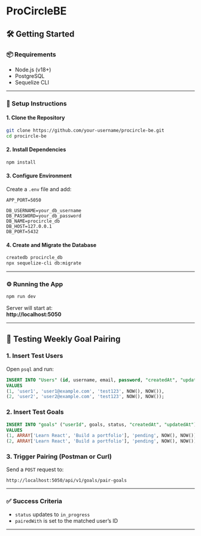 # ProCircleBE

## 🛠️ Getting Started

### 📦 Requirements
- Node.js (v18+)
- PostgreSQL
- Sequelize CLI

---

### 🚀 Setup Instructions

#### 1. Clone the Repository

```bash
git clone https://github.com/your-username/procircle-be.git
cd procircle-be
```

#### 2. Install Dependencies

```bash
npm install
```

#### 3. Configure Environment

Create a `.env` file and add:

```env
APP_PORT=5050

DB_USERNAME=your_db_username
DB_PASSWORD=your_db_password
DB_NAME=procircle_db
DB_HOST=127.0.0.1
DB_PORT=5432
```

#### 4. Create and Migrate the Database

```bash
createdb procircle_db
npx sequelize-cli db:migrate
```

---

### ⚙️ Running the App

```bash
npm run dev
```

Server will start at:  
**http://localhost:5050**

---

## 🧪 Testing Weekly Goal Pairing

### 1. Insert Test Users

Open `psql` and run:

```sql
INSERT INTO "Users" (id, username, email, password, "createdAt", "updatedAt")
VALUES 
(1, 'user1', 'user1@example.com', 'test123', NOW(), NOW()),
(2, 'user2', 'user2@example.com', 'test123', NOW(), NOW());
```

### 2. Insert Test Goals

```sql
INSERT INTO "goals" ("userId", goals, status, "createdAt", "updatedAt")
VALUES 
(1, ARRAY['Learn React', 'Build a portfolio'], 'pending', NOW(), NOW()),
(2, ARRAY['Learn React', 'Build a portfolio'], 'pending', NOW(), NOW());
```

### 3. Trigger Pairing (Postman or Curl)

Send a `POST` request to:

```
http://localhost:5050/api/v1/goals/pair-goals
```

---

### ✅ Success Criteria

- `status` updates to `in_progress`
- `pairedWith` is set to the matched user’s ID

---

